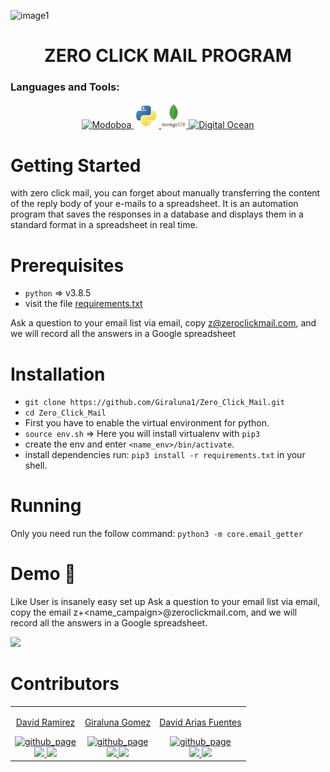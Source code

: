 ![image1](Zlogo.png)
<h1 align="center">
    ZERO CLICK MAIL PROGRAM
</h1>

<h3 align="left">Languages and Tools:</h3>
<p align="center">
<a href="https://modoboa.org/en/" target="_blank"> <img src="https://pbs.twimg.com/profile_images/987295336296271872/O304FViO_400x400.jpg" alt="Modoboa" width="40" height="40"/> </a>
  <a href="https://www.python.org" target="_blank"> <img src="https://raw.githubusercontent.com/devicons/devicon/master/icons/python/python-original.svg" alt="python" width="40" height="40"/> </a> <a href="https://www.mongodb.com/" target="_blank"> <img src="https://raw.githubusercontent.com/devicons/devicon/master/icons/mongodb/mongodb-original-wordmark.svg" alt="mongodb" width="40" height="40"/> </a> <a href="https://www.digitalocean.com/" target="_blank"> <img src="https://images.prismic.io/www-static/49aa0a09-06d2-4bba-ad20-4bcbe56ac507_logo.png" alt="Digital Ocean" width="" height="40"/> </a>
 </p>

# Getting Started

with zero click mail, you can forget about manually transferring the content of the reply body of your e-mails to a spreadsheet. It is an automation program that saves the responses in a database and displays them in a standard format in a spreadsheet in real time.


# Prerequisites

* `python` => v3.8.5
* visit the file [requirements.txt](https://github.com/Giraluna1/Zero_Click_Mail/blob/master/requirements.txt)

Ask a question to your email list via email, copy z@zeroclickmail.com, and we will record all the answers in a Google spreadsheet

# Installation

* `git clone https://github.com/Giraluna1/Zero_Click_Mail.git`
* `cd Zero_Click_Mail`
* First you have to enable the virtual environment for python.
* `source env.sh` => Here you will install virtualenv with `pip3`
* create the env and enter `<name_env>/bin/activate`.
* install dependencies run:
`pip3 install -r requirements.txt` in your shell.


# Running
Only you need run the follow command:
`python3 -m core.email_getter`


# Demo 🎥
Like User is insanely easy set up
Ask a question to your email list via email, copy the email z+<name_campaign>@zeroclickmail.com, and we will record all the answers in a Google spreadsheet.

![](https://j.gifs.com/gp5A8G.gif)


# Contributors

<div align='center'>
  <div>
    <table>
      <tr>
        <td valign="top" align='center'>
          <a href="https://github.com/Ramsteven" target="_blank">
            <p>David Ramirez</p>
            <img alt="github_page" src="https://avatars.githubusercontent.com/u/23351805?v=4" height="80" width="80"/>
          </a>
          <br />
          <a href="https://www.linkedin.com/in/daviramiz/" target="_blank" rel="noopener noreferrer">
            <img src="https://img.icons8.com/plasticine/100/000000/linkedin.png" width="35" />
          </a>
          <a href="https://twitter.com/daviramiz" target="_blank" rel="noopener noreferrer">
            <img src="https://img.icons8.com/plasticine/100/000000/twitter.png" width="35" />
          </a>
        </td>
        <td valign="top" align='center'>
          <a href="https://github.com/Giraluna1" target="_blank">
            <p>Giraluna Gomez</p>
            <img alt="github_page" src="https://avatars.githubusercontent.com/u/70671381?v=4" height="80" width="80"/>
          </a>
          <br />
          <a href="https://www.linkedin.com/in/giralunagomez/" target="_blank" rel="noopener noreferrer">
            <img src="https://img.icons8.com/plasticine/100/000000/linkedin.png" width="35" />
          </a>
          <a href="https://twitter.com/luna_gom" target="_blank" rel="noopener noreferrer">
            <img src="https://img.icons8.com/plasticine/100/000000/twitter.png" width="35" />
          </a>
        </td>
        <td valign="top" align='center'>
          <a href="https://github.com/JulianMendezw" target="_blank">
            <p>David Arias Fuentes</p>
            <img alt="github_page" src="https://avatars.githubusercontent.com/u/7661539?v=4" height="80" width="80"/>
          </a>
          <br />
          <a href="https://www.linkedin.com/in/julianmendezw/" target="_blank" rel="noopener noreferrer">
            <img src="https://img.icons8.com/plasticine/100/000000/linkedin.png" width="35" />
          </a>
          <a href="https://twitter.com/JulianMendezw" target="_blank" rel="noopener noreferrer">
            <img src="https://img.icons8.com/plasticine/100/000000/twitter.png" width="35" />
          </a>
        </td>
      </tr>
    </table>
  </div>
</div>